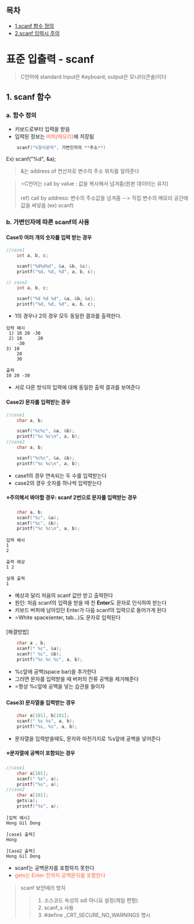 ## 목차
- [1.scanf 함수 정의](#a.-함수-정의)
- [2.scanf 입력시 주의](#b.-가변인자에-따른-scanf의-사용)


# 표준 입출력 - scanf

> C언어에 standard Input은 Keyboard, output은 모니터(콘솔)이다

## 1. scanf 함수

### a. 함수 정의
- 키보드로부터 입력을 받음
- 입력된 정보는 <span style = "color: tomato"> 버퍼(메모리)</span>에 저장됨
```c
    scanf("%형식문자", 가변인자의 **주소**)
```

Ex) scanf("%d", &a);
> &는 address of 연산자로 변수의 주소 위치를 알려준다

> ⭐C언어는 call by value : 값을 복사해서 넘겨줌(원본 데이터는 유지)
> 
> ref) call by address: 변수의 주소값을 넘겨줌 --> 직접 변수의 메모리 공간에 값을 써넣음 (ex) scanf)

### b. 가변인자에 따른 scanf의 사용

#### Case1) 여러 개의 숫자를 입력 받는 경우

```c
//case1
    int a, b, c;

    scanf("%d%d%d", &a, &b, &c);
    printf("%d, %d, %d", a, b, c);

// case2
    int a, b, c;

    scanf("%d %d %d", &a, &b, &c);
    printf("%d, %d, %d", a, b, c);
```
- 1의 경우나 2의 경우 모두 동일한 결과를 출력한다.
```
입력 예시
 1) 10 20 -30
 2) 10      20
    -30
3) 10
    20
    30
```
```
출력
10 20 -30
```
- 서로 다른 방식의 입력에 대해 동일한 출력 결과를 보여준다
#### Case2) 문자를 입력받는 경우
```c
//case1
    char a, b;

    scanf("%c%c", &a, &b);
    printf("%c %c\n", a, b);
//case2
    char a, b;

    scanf("%c%c", &a, &b);
    printf("%c %c\n", a, b);
```
- case1의 경우 연속되는 두 수를 입력받는다
- case2의 경우 숫자를 하나씩 입력받는다

#### ⭐주의해서 봐야할 경우: scanf 2번으로 문자를 입력받는 경우
```c
    char a, b;
    scanf("%c", &a);
    scanf("%c", &b);
    printf("%c %c\n", a, b);
```

```
입력 예시
1
2

출력 예상
1 2

실제 출력
1

```
- 예상과 달리 처음의 scanf 값만 받고 출력한다
- 원인: 처음 scanf의 입력을 받을 때 친 **Enter**도 문자로 인식하여 받는다
- 키보드 버퍼에 남아있던 Enter가 다음 scanf의 입력으로 들어가게 된다
- ⭐White space(enter, tab...)도 문자로 입력된다

[해결방법]
```c
    char a , b;
    scanf(" %c", &a);
    scanf(" %c", &b);
    printf("%c %c %c", a, b);
```
- %c앞에 공백(space bar)을 추가한다
- 그러면 문자를 입력받을 때 버퍼의 잔류 공백을 제거해준다
- ⭐항상 %c앞에 공백을 넣는 습관을 들이자

#### Case3) 문자열을 입력받는 경우
```c
    char a[101], b[101];
    scanf(" %s %s", a, b);
    printf("%s, %s", a, b);
```
- 문자열을 입력받을때도, 문자와 마찬가지로 %s앞에 공백을 넣어준다

#### ⭐문자열에 공백이 포함되는 경우
```c
//case1
    char a[101];
    scanf(" %s", a);
    printf("%s", a);
//case2
    char a[101];
    gets(a);
    printf("%s", a);
```
```
[입력 예시]
Hong Gil Dong

[case1 출력]
Hong

[Case2 출력]
Hong Gil Dong
```
- scanf는 공백문자를 포함하지 못한다
- <span style="color:tomato">gets는 Enter 전까지 공백문자를 포함한다</span>

> scanf 보안에러 방지
>> 1. 소스코드 속성의 sdl 아니요 설정(제일 편함)
>> 2. scanf_s 사용
>> 3. #define _CRT_SECURE_NO_WARNINGS 명시
